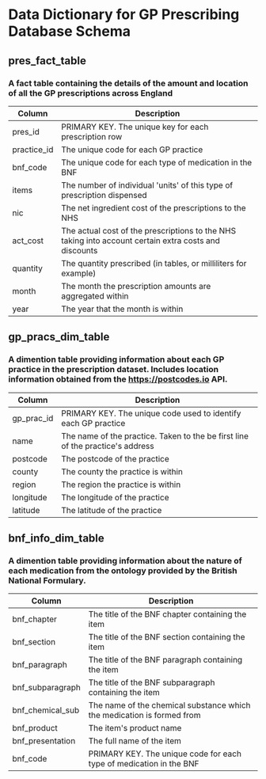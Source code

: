 # Data Dictionary for GP Prescribing Database Schema

## pres_fact_table
### A fact table containing the details of the amount and location of all the GP prescriptions across England

| Column | Description |
|--------|-------------|
| pres_id | PRIMARY KEY. The unique key for each prescription row |
| practice_id | The unique code for each GP practice |
| bnf_code | The unique code for each type of medication in the BNF |
| items | The number of individual 'units' of this type of prescription dispensed |
| nic | The net ingredient cost of the prescriptions to the NHS |
| act_cost | The actual cost of the prescriptions to the NHS taking into account certain extra costs and discounts |
| quantity | The quantity prescribed (in tables, or milliliters for example) |
| month | The month the prescription amounts are aggregated within |
| year | The year that the month is within |

## gp_pracs_dim_table
### A dimention table providing information about each GP practice in the prescription dataset. Includes location information obtained from the https://postcodes.io API.

| Column | Description |
|--------|-------------|
| gp_prac_id | PRIMARY KEY. The unique code used to identify each GP practice |
| name | The name of the practice. Taken to the be first line of the practice's address |
| postcode | The postcode of the practice |
| county | The county the practice is within |
| region | The region the practice is within |
| longitude | The longitude of the practice |
| latitude | The latitude of the practice |

## bnf_info_dim_table
### A dimention table providing information about the nature of each medication from the ontology provided by the British National Formulary.

| Column | Description |
|--------|-------------|
| bnf_chapter | The title of the BNF chapter containing the item |
| bnf_section | The title of the BNF section containing the item |
| bnf_paragraph | The title of the BNF paragraph containing the item |
| bnf_subparagraph | The title of the BNF subparagraph containing the item |
| bnf_chemical_sub | The name of the chemical substance which the medication is formed from |
| bnf_product | The item's product name |
| bnf_presentation | The full name of the item |
| bnf_code | PRIMARY KEY. The unique code for each type of medication in the BNF |